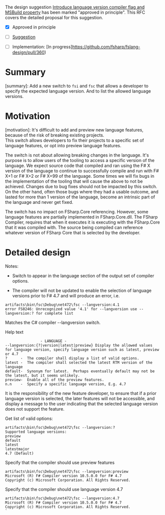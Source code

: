 
The design suggestion [Introduce language version compiler flag and MSBuild property](https://github.com/dotnet/fsharp/issues/5496) has been marked "approved in principle".
This RFC covers the detailed proposal for this suggestion.

* [x] Approved in principle
* [ ] [Suggestion](https://github.com/dotnet/fsharp/issues/5496)
* [ ] Implementation: [In progress]https://github.com/fsharp/fslang-design/pull/360)


# Summary
[summary]: Add a new switch to `fsi` and `fsc` that allows a developer to specify the expected language version.  And to list the allowed language versions.


# Motivation
[motivation]: It's difficult to add and preview new language features, because of the risk of breaking existing projects.  
This switch allows developers to fix their projects to a specific set of language features, or opt into preview language features.

The switch is not about allowing breaking changes in the language. It's purpose is to allow users of the tooling to access a specific version of the language.
We expect source code that compiled and ran using the F# X version of the language to continue to successfully compile and run with F# X+1 or F# X+2 or F# X+99 of the language.
Some times we will fix bugs in the implementation of the tooling that will cause the above to not be achieved. Changes due to bug fixes should not be impacted by this switch. On the other hand, often those bugs where they had a usable outcome, and lasted for more than 1 version of the language, become an intrinsic part of the language and never get fixed.

The switch has no impact on FSharp.Core referencing.  However, some language features are partially implemented in FSharp.Core.dll.  The FSharp Compiler, requires that when it executes it is executing with the FSharp.Core that it was compiled with.  The source being compiled can reference whatever version of FSharp Core that is selected by the developer.

# Detailed design
[design]: #detailed-design

Notes:

* Switch to appear in the language section of the output set of compiler options.

* The compiler will not be updated to enable the selection of language versions prior to F# 4.7 and will produce an error, i.e.

```
artifacts\bin\fsc\Debug\net472\fsc --langversion:4.1
error FS0246: Unrecognized value '4.1' for --langversion use --langversion:? for complete list
```
Matches the C# compiler --langversion switch.

Help text
```
                - LANGUAGE -
--langversion:{?|version|latest|preview} Display the allowed values for language version, specify language version such as latest, preview or 4.7
?      -  The compiler shall display a list of valid options.
latest -  The compiler shall selected the latest RTM version of the language
default-  Synonym for latest.  Perhaps eventually default may not be the latest, but it seems unlikely.
preview-  Enable all of the preview features.
n.n    -  Specify a specific language version, E.g. 4.7
```

It is the responsibility of the new feature developer, to ensure that if a prior language version is selected, the later features 
will not be accessible, and display a message to the user indicating that the selected language version does not support the feature.

Get list of valid options:
````
artifacts\bin\fsc\Debug\net472\fsc --langversion:?
Supported language versions:
preview
default
latest
latestmajor
4.7 (Default)
````

Specify that the compiler should use preview features
````
artifacts\bin\fsc\Debug\net472\fsc --langversion:preview
Microsoft (R) F# Compiler version 10.5.0.0 for F# 4.7
Copyright (c) Microsoft Corporation. All Rights Reserved.
````

Specify that the compiler should use language version 4.7
````
artifacts\bin\fsc\Debug\net472\fsc --langversion:4.7
Microsoft (R) F# Compiler version 10.5.0.0 for F# 4.7
Copyright (c) Microsoft Corporation. All Rights Reserved.
`

